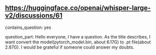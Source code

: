 ## https://huggingface.co/openai/whisper-large-v2/discussions/61

contains_question: yes

question_part: 
Hello everyone, I have a question. 
As the title describes, I want convert the model(pytorch_model.bin, about 6.17G) to .pt file(about 2.87G).
I would be grateful if someone could answer my doubts.